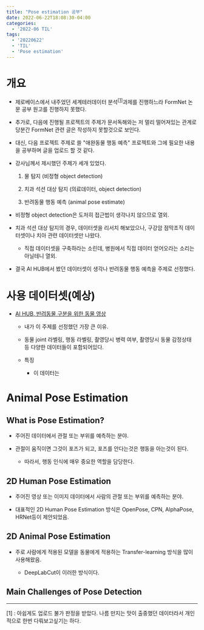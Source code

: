 ```yaml
---
title: "Pose estimation 공부"
date: 2022-06-22T18:08:30-04:00
categories:
  - '2022-06 TIL'
tags:
  - '20220622'
  - 'TIL'
  - 'Pose estimation'
---
```


# 개요

* 제로베이스에서 내주었던 세계테러데이터 분석<sup>[[1]](#footnote_1)</sup>과제를 진행하느라 FormNet 논문 공부 원고를 진행하지 못했다.

* 추가로, 다음에 진행될 프로젝트의 주제가 문서독해와는 저 멀리 떨어져있는 관계로 당분간 FormNet 관련 글은 작성하지 못할것으로 보인다.

* 대신, 다음 프로젝트 주제로 쓸 "애완동물 행동 예측" 프로젝트와 그에 필요한 내용을 공부하며 글을 업로드 할 것 같다.

* 강사님께서 제시했던 주제가 세개 있었다.
    1. 물 탐지 (비정형 object detection)

    2. 치과 석션 대상 탐지 (의료데이터, object detection)

    3. 반려동물 행동 예측 (animal pose estimate)

* 비정형 object detection은 도저히 접근법이 생각나지 않으므로 열외.

* 치과 석션 대상 탐지의 경우, 데이터셋을 리서치 해보았으나, 구강암 점막조직 데이터셋이나 치아 관련 데이터셋만 나왔다.
  * 직접 데이터셋을 구축하라는 소린데, 병원에서 직접 데이터 얻어오라는 소리는 아닐테니 열외.

* 결국 AI HUB에서 봤던 데이터셋이 생각나 반려동물 행동 예측을 주제로 선정했다.

# 사용 데이터셋(예상)

* [AI HUB, 반려동물 구분을 위한 동물 영상](https://aihub.or.kr/aidata/34146)

  * 내가 이 주제를 선정했던 가장 큰 이유.

  * 동물 joint 라벨링, 행동 라벨링, 촬영당시 병력 여부, 촬영당시 동물 감정상태 등 다양한 데이터들이 포함되어있다.

  * 특징

    * 이 데이터는 


# Animal Pose Estimation

## What is Pose Estimation?

* 주어진 데이터에서 관절 또는 부위를 예측하는 분야.

* 관절이 움직이면 그것이 포즈가 되고, 포즈를 안다는것은 행동을 아는것이 된다.

  * 따라서, 행동 인식에 매우 중요한 역할을 담당한다.

## 2D Human Pose Estimation

* 주어진 영상 또는 이미지 데이터에서 사람의 관절 또는 부위를 예측하는 분야.

* 대표적인 2D Human Pose Estimation 방식은 OpenPose, CPN, AlphaPose, HRNet등이 제안되었음.

## 2D Animal Pose Estimation

* 주로 사람에게 적용된 모델을 동물에게 적용하는 Transfer-learning 방식을 많이 사용해왔음.

  * DeepLabCut이 이러한 방식이다.


## Main Challenges of Pose Detection



  
  



------

<a name="footnote_1">[1]</a> : 아쉽게도 업로드 불가 판정을 받았다. 나름 만지는 맛이 출중했던 데이터라서 개인적으로 한번 다뤄보고싶기는 하다.